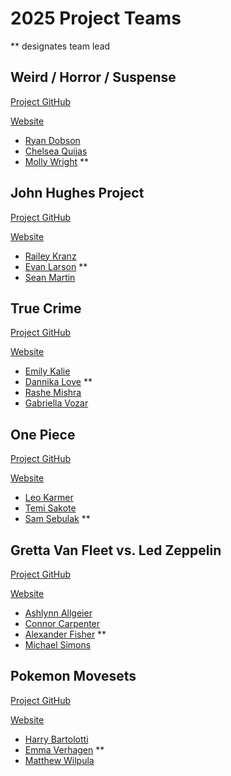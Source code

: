 # 2025 Project Teams
** designates team lead

## Weird / Horror / Suspense 
[Project GitHub]()

[Website]()
* [Ryan Dobson](https://github.com/Rkd5429)
* [Chelsea Quijas](https://github.com/ceq5032/) 
* [Molly Wright](https://github.com/mo-wright/) **

## John Hughes Project
[Project GitHub](https://github.com/EvLar64/JohnHughesProj)

[Website](https://evlar64.github.io/JohnHughesProj/)
* [Railey Kranz](https://github.com/kranzrj) 
* [Evan Larson](https://github.com/EvLar64) **
* [Sean Martin](https://github.com/sjm7342)


## True Crime 
[Project GitHub](https://github.com/dal5842/True_Crime)

[Website]()
* [Emily Kalie](https://github.com/emikalie)
* [Dannika Love](https://github.com/dal5842) **
* [Rashe Mishra](https://github.com/rashemish/)
* [Gabriella Vozar](https://github.com/GabVoz13)

## One Piece
[Project GitHub](https://github.com/sam-seb/op-sbs)

[Website]()
* [Leo Karmer](https://github.com/Leonidas-11037) 
* [Temi Sakote](https://github.com/Temiii857) 
* [Sam Sebulak](https://github.com/sam-seb/) **


## Gretta Van Fleet vs. Led Zeppelin
[Project GitHub](https://github.com/afish2003/GrettaVanZeppelin)

[Website]()
* [Ashlynn Allgeier](https://github.com/ashlynnallgeier) 
* [Connor Carpenter](https://github.com/connorcarpenter13)
* [Alexander Fisher](https://github.com/afish2003) **
* [Michael Simons](https://github.com/mrs7068)

## Pokemon Movesets
[Project GitHub]()

[Website]()
* [Harry Bartolotti](https://github.com/HarrBear37)
* [Emma Verhagen](https://github.com/everhagen-23) **
* [Matthew Wilpula](https://github.com/Matthew-W8/)






